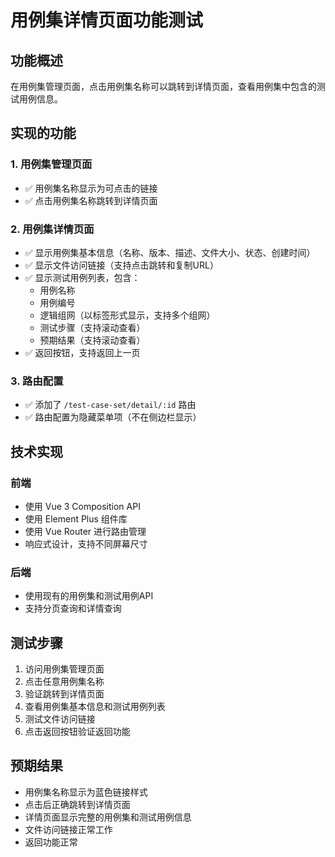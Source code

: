 # 用例集详情页面功能测试

## 功能概述
在用例集管理页面，点击用例集名称可以跳转到详情页面，查看用例集中包含的测试用例信息。

## 实现的功能

### 1. 用例集管理页面
- ✅ 用例集名称显示为可点击的链接
- ✅ 点击用例集名称跳转到详情页面

### 2. 用例集详情页面
- ✅ 显示用例集基本信息（名称、版本、描述、文件大小、状态、创建时间）
- ✅ 显示文件访问链接（支持点击跳转和复制URL）
- ✅ 显示测试用例列表，包含：
  - 用例名称
  - 用例编号
  - 逻辑组网（以标签形式显示，支持多个组网）
  - 测试步骤（支持滚动查看）
  - 预期结果（支持滚动查看）
- ✅ 返回按钮，支持返回上一页

### 3. 路由配置
- ✅ 添加了 `/test-case-set/detail/:id` 路由
- ✅ 路由配置为隐藏菜单项（不在侧边栏显示）

## 技术实现

### 前端
- 使用 Vue 3 Composition API
- 使用 Element Plus 组件库
- 使用 Vue Router 进行路由管理
- 响应式设计，支持不同屏幕尺寸

### 后端
- 使用现有的用例集和测试用例API
- 支持分页查询和详情查询

## 测试步骤

1. 访问用例集管理页面
2. 点击任意用例集名称
3. 验证跳转到详情页面
4. 查看用例集基本信息和测试用例列表
5. 测试文件访问链接
6. 点击返回按钮验证返回功能

## 预期结果

- 用例集名称显示为蓝色链接样式
- 点击后正确跳转到详情页面
- 详情页面显示完整的用例集和测试用例信息
- 文件访问链接正常工作
- 返回功能正常
